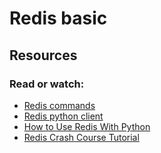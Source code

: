 # Redis basic

## Resources
### Read or watch:

- [Redis commands](https://intranet.aluswe.com/rltoken/KsMBE60UQRWErdK1mQ3ozg)
- [Redis python client](https://intranet.aluswe.com/rltoken/yqIvla14uyQ2pBRk2i-tBQ)
- [How to Use Redis With Python](https://intranet.aluswe.com/rltoken/NxpS4PTyCpDK29oLyCBwHQ)
- [Redis Crash Course Tutorial](https://intranet.aluswe.com/rltoken/vk2Wan5dEYyoGNwCIvoFaQ)